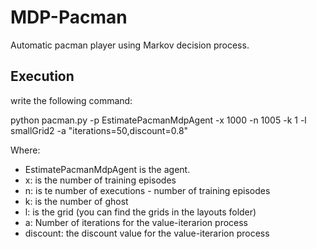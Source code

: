 # MDP-Pacman

Automatic pacman player using Markov decision process.

## Execution

write the following command:

python pacman.py -p EstimatePacmanMdpAgent -x 1000 -n 1005 -k 1 -l smallGrid2 -a "iterations=50,discount=0.8"

Where:

- EstimatePacmanMdpAgent is the agent.
- x: is the number of training episodes
- n: is te number of executions - number of training episodes
- k: is the number of ghost
- l: is the grid (you can find the grids in the layouts folder)
- a: Number of iterations for the value-iterarion process
- discount: the discount value for the value-iterarion process
